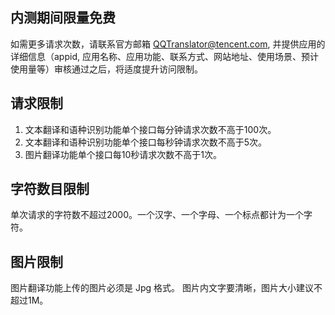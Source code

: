 ## 内测期间限量免费
如需更多请求次数，请联系官方邮箱 QQTranslator@tencent.com, 并提供应用的详细信息（appid, 应用名称、应用功能、联系方式、网站地址、使用场景、预计使用量等）审核通过之后，将适度提升访问限制。

## 请求限制
1. 文本翻译和语种识别功能单个接口每分钟请求次数不高于100次。
2. 文本翻译和语种识别功能单个接口每秒钟请求次数不高于5次。
3. 图片翻译功能单个接口每10秒请求次数不高于1次。

## 字符数目限制
单次请求的字符数不超过2000。一个汉字、一个字母、一个标点都计为一个字符。

## 图片限制
图片翻译功能上传的图片必须是 Jpg 格式。
图片内文字要清晰，图片大小建议不超过1M。